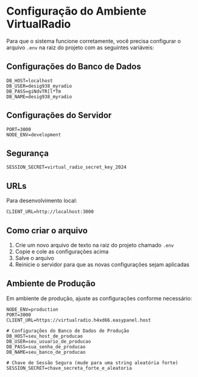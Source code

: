 # Configuração do Ambiente VirtualRadio

Para que o sistema funcione corretamente, você precisa configurar o arquivo `.env` na raiz do projeto com as seguintes variáveis:

## Configurações do Banco de Dados

```
DB_HOST=localhost
DB_USER=desig938_myradio
DB_PASS=giNdvTR[l*Tm
DB_NAME=desig938_myradio
```

## Configurações do Servidor

```
PORT=3000
NODE_ENV=development
```

## Segurança

```
SESSION_SECRET=virtual_radio_secret_key_2024
```

## URLs

Para desenvolvimento local:
```
CLIENT_URL=http://localhost:3000
```

## Como criar o arquivo

1. Crie um novo arquivo de texto na raiz do projeto chamado `.env`
2. Copie e cole as configurações acima
3. Salve o arquivo
4. Reinicie o servidor para que as novas configurações sejam aplicadas

## Ambiente de Produção

Em ambiente de produção, ajuste as configurações conforme necessário:

```
NODE_ENV=production
PORT=3000
CLIENT_URL=https://virtualradio.h4xd66.easypanel.host

# Configurações do Banco de Dados de Produção
DB_HOST=seu_host_de_producao
DB_USER=seu_usuario_de_producao
DB_PASS=sua_senha_de_producao
DB_NAME=seu_banco_de_producao

# Chave de Sessão Segura (mude para uma string aleatória forte)
SESSION_SECRET=chave_secreta_forte_e_aleatoria
``` 